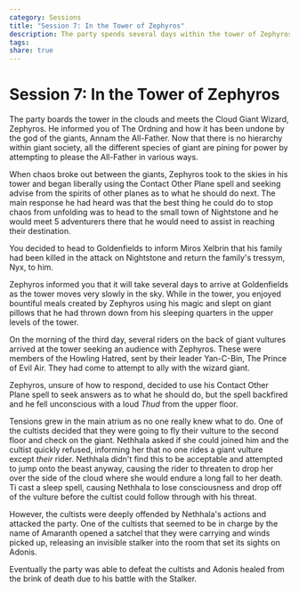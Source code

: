 ```yaml
---
category: Sessions
title: "Session 7: In the Tower of Zephyros"
description: The party spends several days within the tower of Zephyros
tags: 
share: true
---
```


# Session 7: In the Tower of Zephyros
The party boards the tower in the clouds and meets the Cloud Giant Wizard, Zephyros. He informed you of The Ordning and how it has been undone by the god of the giants, Annam the All-Father.
Now that there is no hierarchy within giant society, all the different species of giant are pining for power by attempting to please the All-Father in various ways. 

When chaos broke out between the giants, Zephyros took to the skies in his tower and began liberally using the Contact Other Plane spell and seeking advise from the spirits of other planes as to what he should do next. The main response he had heard was that the best thing he could do to stop chaos from unfolding was to head to the small town of Nightstone and he would meet 5 adventurers there that he would need to assist in reaching their destination.

You decided to head to Goldenfields to inform Miros Xelbrin that his family had been killed in the attack on Nightstone and return the family's tressym, Nyx, to him. 

Zephyros informed you that it will take several days to arrive at Goldenfields as the tower moves very slowly in the sky. While in the tower, you enjoyed bountiful meals created by Zephyros using his magic and slept on giant pillows that he had thrown down from his sleeping quarters in the upper levels of the tower.

On the morning of the third day, several riders on the back of giant vultures arrived at the tower seeking an audience with Zephyros. These were members of the Howling Hatred, sent by their leader Yan-C-Bin, The Prince of Evil Air. They had come to attempt to ally with the wizard giant. 

Zephyros, unsure of how to respond, decided to use his Contact Other Plane spell to seek answers as to what he should do, but the spell backfired and he fell unconscious with a loud *Thud* from the upper floor.

Tensions grew in the main atrium as no one really knew what to do. One of the cultists decided that they were going to fly their vulture to the second floor and check on the giant. Nethhala asked if she could joined him and the cultist quickly refused, informing her that no one rides a giant vulture except *their* rider. Nethhala didn't find this to be acceptable and attempted to jump onto the beast anyway, causing the rider to threaten to drop her over the side of the cloud where she would endure a long fall to her death. Ti cast a  sleep spell, causing Nethhala to lose consciousness and drop off of the vulture before the cultist could follow through with his threat.

However, the cultists were deeply offended by Nethhala's actions and attacked the party. One of the cultists that seemed to be in charge by the name of Amaranth opened a satchel that they were carrying and winds picked up, releasing an invisible stalker into the room that set its sights on Adonis. 

Eventually the party was able to defeat the cultists and Adonis healed from the brink of death due to his battle with the Stalker.